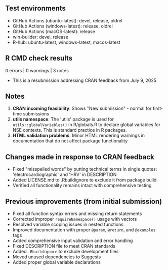 ## Test environments

* GitHub Actions (ubuntu-latest): devel, release, oldrel
* GitHub Actions (windows-latest): release, oldrel  
* GitHub Actions (macOS-latest): release
* win-builder: devel, release
* R-hub: ubuntu-latest, windows-latest, macos-latest

## R CMD check results

0 errors | 0 warnings | 3 notes

* This is a resubmission addressing CRAN feedback from July 9, 2025

## Notes

1. **CRAN incoming feasibility**: Shows "New submission" - normal for first-time submissions
2. **utils namespace**: The 'utils' package is used for `utils::globalVariables()` in R/globals.R to declare global variables for NSE contexts. This is standard practice in R packages.
3. **HTML validation problems**: Minor HTML rendering warnings in documentation that do not affect package functionality

## Changes made in response to CRAN feedback

* Fixed "misspelled words" by putting technical terms in single quotes: 'electrocardiographic' and 'HRV' in DESCRIPTION
* Added LICENSE.md to .Rbuildignore to exclude it from package build
* Verified all functionality remains intact with comprehensive testing

## Previous improvements (from initial submission)

* Fixed all function syntax errors and missing return statements
* Corrected improper `requireNamespace()` usage with vectors
* Resolved variable scoping issues in nested functions  
* Improved documentation with proper `@param`, `@return`, and `@examples` tags
* Added comprehensive input validation and error handling
* Fixed DESCRIPTION file to meet CRAN standards
* Added `.Rbuildignore` to exclude development files
* Moved unused dependencies to Suggests
* Added proper global variable declarations
